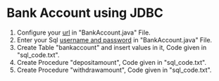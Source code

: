 # Bank Account using JDBC
1. Configure your <a href="https://github.com/namishkhanna/java/blob/e7afdaefefc7d4799fea0ad55753f4a7158c06a3/Bank%20Account%20using%20JDBC/BankAccount.java#L122">url</a> in "BankAccount.java" File.
2. Enter your Sql <a href="https://github.com/namishkhanna/java/blob/e7afdaefefc7d4799fea0ad55753f4a7158c06a3/Bank%20Account%20using%20JDBC/BankAccount.java#L123">username and password</a> in "BankAccount.java" File.
3. Create Table "bankaccount" and insert values in it, Code given in "sql_code.txt".
4. Create Procedure "depositamount", Code given in "sql_code.txt".
5. Create Procedure "withdrawamount", Code given in "sql_code.txt".
